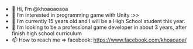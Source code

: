 - 👋 Hi, I’m @khoaoaoaoa
- 👀 I’m interested in programming game with Unity :>>
- 🌱 I’m currently 15 years old and I will be a High School student this year.
- 💞️ I’m looking to be a professional game developer in about 3 years, after finish high school curriculum
- 📫 How to reach me 
=> facebook: https://www.facebook.com/khoaoaoa/

<!---
LanternDeV17/LanternDeV17 is a ✨ special ✨ repository because its `README.md` (this file) appears on your GitHub profile.
You can click the Preview link to take a look at your changes.
--->
